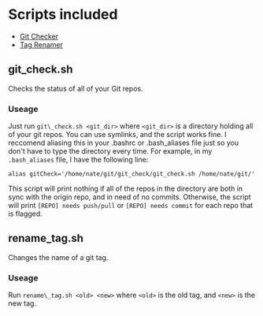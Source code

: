 Scripts included
================

* [Git Checker](#git_checksh)
* [Tag Renamer](#rename_tagsh)

git\_check.sh
-------------

Checks the status of all of your Git repos.

### Useage ###

Just run `git\_check.sh <git_dir>` where `<git_dir>` is a directory holding all of your git repos. You can use symlinks, and the script works fine. I reccomend aliasing this in your .bashrc or .bash\_aliases file just so you don't have to type the directory every time. For example, in my `.bash_aliases` file, I have the following line: 

`alias gitCheck='/home/nate/git/git_check/git_check.sh /home/nate/git/'`

This script will print nothing if all of the repos in the directory are both in sync with the origin repo, and in need of no commits. Otherwise, the script will print `[REPO] needs push/pull` or `[REPO] needs commit` for each repo that is flagged.

rename\_tag.sh
--------------

Changes the name of a git tag.

### Useage ###

Run `rename\_tag.sh <old> <new>` where `<old>` is the old tag, and `<new>` is the new tag.
